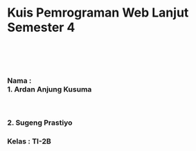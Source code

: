 <h1>Kuis Pemrograman Web Lanjut Semester 4<h1><br>
<h3>Nama :<br>
1. Ardan Anjung Kusuma</h3><br>
<h3>2. Sugeng Prastiyo</h3>
<h3>Kelas : TI-2B</h3>